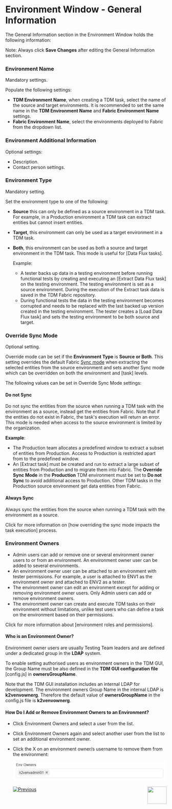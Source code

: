 # Environment Window - General Information

The General Information section in the Environment Window holds the following information:  

Note: Always click **Save Changes** after editing the General Information section.

### Environment Name

Mandatory settings.

Populate the following settings:

- **TDM Environment Name**, when creating a TDM task, select the name of the source and target environments. It is recommended to set the same name in the **TDM Environment Name** and **Fabric Environment Name** settings. 
- **Fabric Environment Name**, select the environments deployed to Fabric from the dropdown list. 

### Environment Additional Information

Optional settings:

- Description.
- Contact person settings.

### Environment Type

Mandatory setting. 

Set the environment type to one of the following:

- **Source** this can only be defined as a source environment in a TDM task. For example, in a Production environment a TDM task can extract entities but cannot insert entities.

- **Target**, this environment can only be used as a target environment in a TDM task.

- **Both**, this environment can be used as both a source and target environment in the TDM task. This mode is useful for [Data Flux tasks]. 

  Example: 

  - A tester backs up data in a testing environment before running functional tests by creating and executing an [Extract Data Flux task] on the testing environment. The testing environment is set as a source environment. During the execution of the Extract task data is saved in the TDM Fabric repository.
  - During functional tests the data in the testing environment becomes corrupted and needs to be replaced with the last backed up version created in the testing environment. The tester creates a [Load Data Flux task] and sets the testing environment to be both source and target. 

### Override Sync Mode

Optional setting. 

Override mode can be set if the **Environment Type** is **Source or Both**. This setting overrides the default Fabric [Sync mode](/articles/14_sync_LU_instance/02_sync_modes.md)  when extracting the selected entities from the source environment and sets another Sync mode which can be overridden on both the environment and [task] levels. 

The following values can be set in Override Sync Mode settings:

#### Do not Sync 

Do not sync the entities from the source when running a TDM task with the environment as a source, instead get the entities from Fabric. Note that if the entities do not exist in Fabric, the task's execution will return an error. This mode is needed when access to the source environment is limited by the organization.

**Example**:

- The Production team allocates a predefined window to extract a subset of entities from Production. Access to Production is restricted apart from to the predefined window.
- An [Extract task] must be created and run to extract a large subset of entities from Production and to migrate them into Fabric. The **Override Sync Mode** in the **Production** TDM environment must be set to **Do not Sync** to avoid additional access to Production. Other TDM tasks in the Production source environment get data entities from Fabric. 

#### Always Sync  

Always sync the entities from the source when running a TDM task with the environment as a source.  

Click for more information on [how overriding the sync mode impacts the task execution] process.

### Environment Owners

- Admin users can add or remove one or several environment owner users to or from an environment.  An environment owner user can be added to several environments.
- An environment owner user can be attached to an environment with tester permissions. For example, a user is attached to ENV1 as the environment owner and attached to ENV2 as a tester.
- The environment owner can edit an environment except for adding or removing environment owner users. Only Admin users can add or remove environment owners.
- The environment owner can create and execute TDM tasks on their environment without limitations, unlike test users who can define a task on the environment based on their permissions.

Click for more information about [environment roles and permissions].

#### Who is an Environment Owner?  

Environment owner users are usually Testing Team leaders and are defined under a dedicated group in the **LDAP** system.

To enable setting authorised users as environment owners in the TDM GUI, the Group Name must be also defined in the **TDM GUI configuration file** [config.js] in **ownersGroupName**.

Note that the TDM GUI installation includes an internal LDAP for development. The environment owners Group Name in the internal LDAP is **k2venvownerg**. Therefore the default value of **ownersGroupName** in the config.js file is **k2venvownerg**.

#### How Do I Add or Remove Environment Owners to an Environment? 

- Click Environment Owners and select a user from the list. 

- Click Environment Owners again and select another user from the list to set an additional environment owner.

- Click the X on an environment owner/s username to remove them from the environment:

  ![env owner](images/environment_owners.png)





  [![Previous](/articles/images/Previous.png)](07_tdm_gui_environment_overview.md)[<img align="right" width="60" height="54" src="/articles/images/Next.png">](09_environment_window_summary_section.md)

